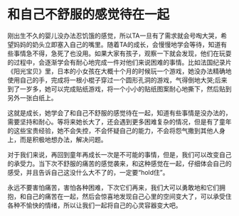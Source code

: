 # 和自己不舒服的感觉待在一起

刚出生不久的婴儿没办法忍饥饿的感觉，所以TA一旦有了需求就会号啕大哭，希望妈妈的奶头立即塞入自己的嘴里。随着TA的成长，会慢慢地学会等待，知道有些事情急不得，急死了也没用。如果大家有孩子，观察一下就会发现，他们在玩耍的过程中，会逐渐学会有耐心地完成一件对他们来说困难的事情。比如法国纪录片《阳光宝贝》里，日本的小女孩在大概十个月的时候玩一个游戏，她没办法精确地使用自己的手，完成将一根小棍子穿过一个圆形孔洞的游戏，气得倒地大哭;后来到了一岁多，她可以完成贴纸游戏，将一个小小的贴纸图案耐心地撕下，然后贴到另外一张白纸上。 

这就是成长，她学会了和自己不舒服的感觉待在一起，知道有些事情是没办法的，需要坚持和耐心。等将来她长大了，还会遇到更多困难复杂的情况，但是有了童年的这些宝贵经验，她不会失控，不会怀疑自己的能力，不会将怨气撒到其他人身上，而是积极地想办法，解决问题。 

对于我们来说，再回到童年再成长一次是不可能的事情，但是，我们可以改变自己的承受力。当下次不舒服的痛苦的感觉袭来，和这种感觉在一起，仔细体会自己的感受，并且告诉自己这没什么大不了的，一定要“hold住”。 

永远不要害怕痛苦，害怕各种困难，下次它们再来，我们大可以勇敢地和它们拥抱，和自己的痛苦在一起，然后会惊喜地发现自己心里的空间变大了，可以承受住各种不愉快的情绪，所以让我们一起将自己的心灵容器变大吧。